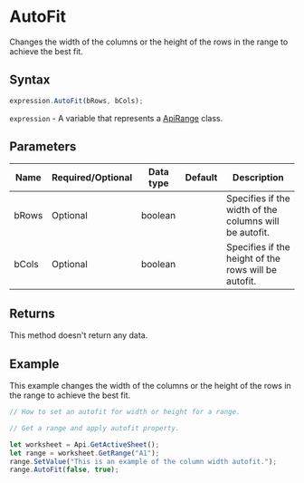 # AutoFit

Changes the width of the columns or the height of the rows in the range to achieve the best fit.

## Syntax

```javascript
expression.AutoFit(bRows, bCols);
```

`expression` - A variable that represents a [ApiRange](../ApiRange.md) class.

## Parameters

| **Name** | **Required/Optional** | **Data type** | **Default** | **Description** |
| ------------- | ------------- | ------------- | ------------- | ------------- |
| bRows | Optional | boolean |  | Specifies if the width of the columns will be autofit. |
| bCols | Optional | boolean |  | Specifies if the height of the rows will be autofit. |

## Returns

This method doesn't return any data.

## Example

This example changes the width of the columns or the height of the rows in the range to achieve the best fit.

```javascript editor-xlsx
// How to set an autofit for width or height for a range.

// Get a range and apply autofit property.

let worksheet = Api.GetActiveSheet();
let range = worksheet.GetRange("A1");
range.SetValue("This is an example of the column width autofit.");
range.AutoFit(false, true);
```
